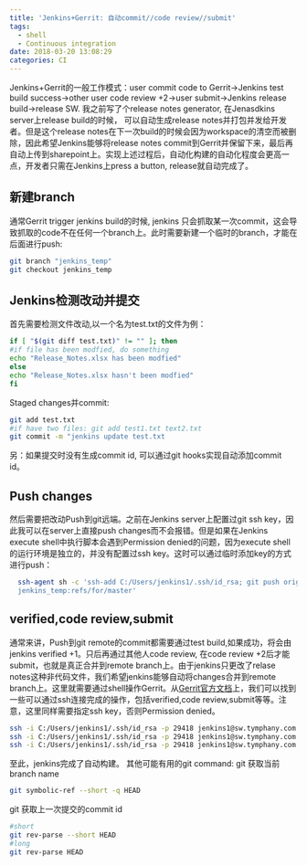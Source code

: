 ```yaml
---
title: 'Jenkins+Gerrit: 自动commit//code review//submit'
tags:
  - shell
  - Continuous integration
date: 2018-03-20 13:08:29
categories: CI
---
```

  Jenkins+Gerrit的一般工作模式：user commit code to Gerrit->Jenkins test build success->other user code review +2->user submit->Jenkins release build->release SW. 我之前写了个release notes generator, 在Jenasdkins server上release build的时候， 可以自动生成release notes并打包并发给开发者。但是这个release notes在下一次build的时候会因为workspace的清空而被删除，因此希望Jenkins能够将release notes commit到Gerrit并保留下来，最后再自动上传到sharepoint上。实现上述过程后，自动化构建的自动化程度会更高一点，开发者只需在Jenkins上press a button, release就自动完成了。
<!--more-->

## 新建branch
  通常Gerrit trigger jenkins build的时候, jenkins 只会抓取某一次commit，这会导致抓取的code不在任何一个branch上。此时需要新建一个临时的branch，才能在后面进行push:
```sh
git branch "jenkins_temp"
git checkout jenkins_temp
```
## Jenkins检测改动并提交
  首先需要检测文件改动,以一个名为test.txt的文件为例：
```sh
if [ "$(git diff test.txt)" != "" ]; then
#if file has been modfied, do something
echo "Release_Notes.xlsx has been modfied"
else
echo "Release_Notes.xlsx hasn't been modfied"
fi
```
  Staged changes并commit:
```sh
git add test.txt
#if have two files: git add test1.txt text2.txt
git commit -m "jenkins update test.txt
```
另：如果提交时没有生成commit id, 可以通过git hooks实现自动添加commit id。
## Push changes
  然后需要把改动Push到git远端。之前在Jenkins server上配置过git ssh key，因此我可以在server上直接push changes而不会报错。但是如果在Jenkins execute shell中执行脚本会遇到Permission denied的问题，因为execute shell的运行环境是独立的，并没有配置过ssh key。这时可以通过临时添加key的方式进行push：
```sh
  ssh-agent sh -c 'ssh-add C:/Users/jenkins1/.ssh/id_rsa; git push origin
  jenkins_temp:refs/for/master'
```
## verified,code review,submit
  通常来讲，Push到git remote的commit都需要通过test build,如果成功，将会由jenkins verified +1。只后再通过其他人code review, 在code review +2后才能submit，也就是真正合并到remote branch上。由于jenkins只更改了relase notes这种非代码文件，我们希望jenkins能够自动将changes合并到remote branch上。这里就需要通过shell操作Gerrit。从[Gerrit官方文档](https://gerrit-documentation.storage.googleapis.com/Documentation/2.5.1/cmd-review.html)上，我们可以找到一些可以通过ssh连接完成的操作，包括verified,code review,submit等等。注意，这里同样需要指定ssh key，否则Permission denied。
```sh
ssh -i C:/Users/jenkins1/.ssh/id_rsa -p 29418 jenkins1@sw.tymphany.com gerrit review --verified +1 "$(git rev-parse --short HEAD)"
ssh -i C:/Users/jenkins1/.ssh/id_rsa -p 29418 jenkins1@sw.tymphany.com gerrit review --code-review +2 "$(git rev-parse --short HEAD)"
ssh -i C:/Users/jenkins1/.ssh/id_rsa -p 29418 jenkins1@sw.tymphany.com gerrit review -s "$(git rev-parse --short HEAD)"
```
至此，jenkins完成了自动构建。
其他可能有用的git command:
git 获取当前branch name
```sh
git symbolic-ref --short -q HEAD
```
git 获取上一次提交的commit id
```sh
#short
git rev-parse --short HEAD
#long
git rev-parse HEAD
```
